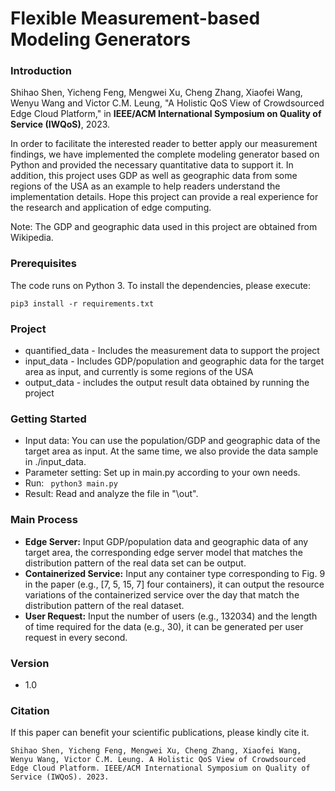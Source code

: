 # Flexible Measurement-based Modeling Generators

### Introduction
Shihao Shen, Yicheng Feng, Mengwei Xu, Cheng Zhang, Xiaofei Wang, Wenyu Wang and Victor C.M. Leung, "A Holistic QoS View of Crowdsourced Edge Cloud Platform," in **IEEE/ACM International Symposium on Quality of Service (IWQoS)**, 2023.

In order to facilitate the interested reader to better apply our measurement findings, we have implemented the complete modeling generator based on Python and provided the necessary quantitative data to support it. In addition, this project uses GDP as well as geographic data from some regions of the USA as an example to help readers understand the implementation details. Hope this project can provide a real experience for the research and application of edge computing.


Note: The GDP and geographic data used in this project are obtained from Wikipedia.

### Prerequisites

The code runs on Python 3. To install the dependencies, please execute:

```
pip3 install -r requirements.txt
```

### Project

- quantified_data - Includes the measurement data to support the project
- input_data - Includes GDP/population and geographic data for the target area as input, and currently is some regions of the USA
- output_data - includes the output result data obtained by running the project

### Getting Started

* Input data: You can use the population/GDP and geographic data of the target area as input. At the same time, we also provide the data sample in ./input_data.
* Parameter setting: Set up in main.py according to your own needs.
* Run:  ` python3 main.py`
* Result: Read and analyze the file in "\out".

### Main Process

* **Edge Server:** Input GDP/population data and geographic data of any target area, the corresponding edge server model that matches the distribution pattern of the real data set can be output.
* **Containerized Service:** Input any container type corresponding to Fig. 9 in the paper (e.g., [7, 5, 15, 7] four containers), it can output the resource variations of the containerized service over the day that match the distribution pattern of the real dataset.
* **User Request:** Input the number of users (e.g., 132034) and the length of time required for the data (e.g., 30), it can be generated per user request in every second.

### Version
* 1.0

### Citation

If this paper can benefit your scientific publications, please kindly cite it.

```
Shihao Shen, Yicheng Feng, Mengwei Xu, Cheng Zhang, Xiaofei Wang, Wenyu Wang, Victor C.M. Leung. A Holistic QoS View of Crowdsourced Edge Cloud Platform. IEEE/ACM International Symposium on Quality of Service (IWQoS). 2023.
```

